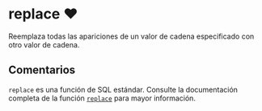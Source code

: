 ﻿---
SidebarGroup: "Funciones de texto"
Autogenerated: true
---

# replace ❤️ 

Reemplaza todas las apariciones de un valor de cadena especificado con otro valor de cadena.

## Comentarios 

`replace` es una función de SQL estándar. Consulte la documentación completa de la función [`replace`](https://learn.microsoft.com/es-es/sql/t-sql/functions/replace-transact-sql) para mayor información.

